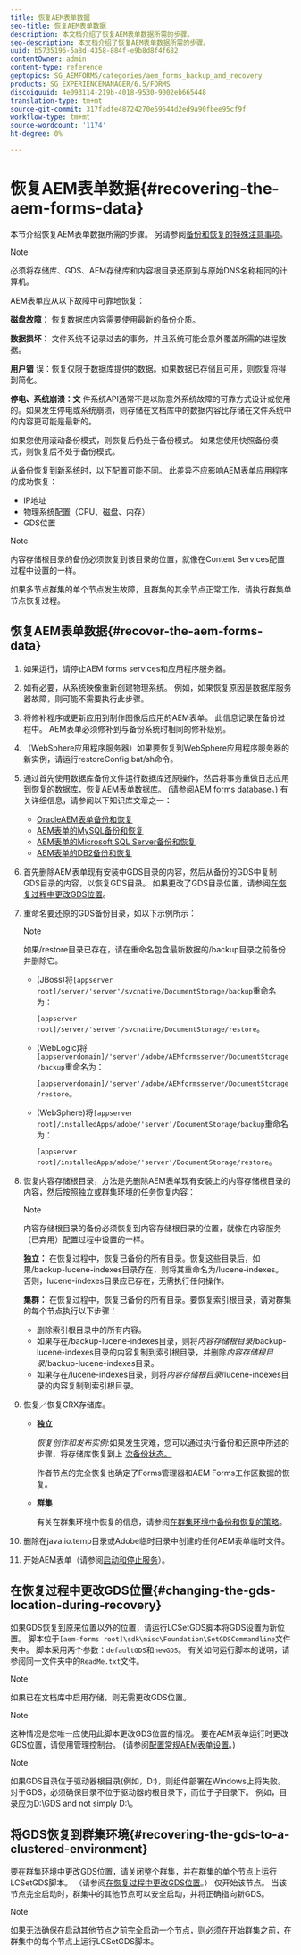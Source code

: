 ```yaml
---
title: 恢复AEM表单数据
seo-title: 恢复AEM表单数据
description: 本文档介绍了恢复AEM表单数据所需的步骤。
seo-description: 本文档介绍了恢复AEM表单数据所需的步骤。
uuid: b5735196-5a8d-4358-884f-e9b8d8f4f682
contentOwner: admin
content-type: reference
geptopics: SG_AEMFORMS/categories/aem_forms_backup_and_recovery
products: SG_EXPERIENCEMANAGER/6.5/FORMS
discoiquuid: 4e093114-219b-4018-9530-9002eb665448
translation-type: tm+mt
source-git-commit: 317fadfe48724270e59644d2ed9a90fbee95cf9f
workflow-type: tm+mt
source-wordcount: '1174'
ht-degree: 0%

---
```



# 恢复AEM表单数据{#recovering-the-aem-forms-data}

本节介绍恢复AEM表单数据所需的步骤。 另请参阅[备份和恢复的特殊注意事项](/help/forms/using/admin-help/backup-recovery-strategy-aem-forms.md#special-considerations-for-backup-and-recovery)。

>[!NOTE]
>
>必须将存储库、GDS、AEM存储库和内容根目录还原到与原始DNS名称相同的计算机。

AEM表单应从以下故障中可靠地恢复：

**磁盘故障：** 恢复数据库内容需要使用最新的备份介质。

**数据损坏：** 文件系统不记录过去的事务，并且系统可能会意外覆盖所需的进程数据。

**用户错** 误：恢复仅限于数据库提供的数据。如果数据已存储且可用，则恢复将得到简化。

**停电、系统崩溃：文** 件系统API通常不是以防意外系统故障的可靠方式设计或使用的。如果发生停电或系统崩溃，则存储在文档库中的数据内容比存储在文件系统中的内容更可能是最新的。

如果您使用滚动备份模式，则恢复后仍处于备份模式。 如果您使用快照备份模式，则恢复后不处于备份模式。

从备份恢复到新系统时，以下配置可能不同。 此差异不应影响AEM表单应用程序的成功恢复：

* IP地址
* 物理系统配置（CPU、磁盘、内存）
* GDS位置

>[!NOTE]
>
>内容存储根目录的备份必须恢复到该目录的位置，就像在Content Services配置过程中设置的一样。

如果多节点群集的单个节点发生故障，且群集的其余节点正常工作，请执行群集单节点恢复过程。

## 恢复AEM表单数据{#recover-the-aem-forms-data}

1. 如果运行，请停止AEM forms services和应用程序服务器。
1. 如有必要，从系统映像重新创建物理系统。 例如，如果恢复原因是数据库服务器故障，则可能不需要执行此步骤。
1. 将修补程序或更新应用到制作图像后应用的AEM表单。 此信息记录在备份过程中。 AEM表单必须修补到与备份系统时相同的修补级别。
1. （WebSphere应用程序服务器）如果要恢复到WebSphere应用程序服务器的新实例，请运行restoreConfig.bat/sh命令。
1. 通过首先使用数据库备份文件运行数据库还原操作，然后将事务重做日志应用到恢复的数据库，恢复AEM表单数据库。 (请参阅[AEM forms database](/help/forms/using/admin-help/files-back-recover.md#aem-forms-database)。) 有关详细信息，请参阅以下知识库文章之一：

   * [OracleAEM表单备份和恢复](https://www.adobe.com/go/kb403624)
   * [AEM表单的MySQL备份和恢复](https://www.adobe.com/go/kb403625)
   * [AEM表单的Microsoft SQL Server备份和恢复](https://www.adobe.com/go/kb403623)
   * [AEM表单的DB2备份和恢复](https://www.adobe.com/go/kb403626)

1. 首先删除AEM表单现有安装中GDS目录的内容，然后从备份的GDS中复制GDS目录的内容，以恢复GDS目录。 如果更改了GDS目录位置，请参阅[在恢复过程中更改GDS位置](recovering-aem-forms-data.md#changing-the-gds-location-during-recovery)。
1. 重命名要还原的GDS备份目录，如以下示例所示：

   >[!NOTE]
   >
   >如果/restore目录已存在，请在重命名包含最新数据的/backup目录之前备份并删除它。

   * (JBoss)将`[appserver root]/server/'server'/svcnative/DocumentStorage/backup`重命名为：

      `[appserver root]/server/'server'/svcnative/DocumentStorage/restore`。

   * (WebLogic)将`[appserverdomain]/'server'/adobe/AEMformsserver/DocumentStorage/backup`重命名为：

      `[appserverdomain]/'server'/adobe/AEMformsserver/DocumentStorage/restore`。

   * (WebSphere)将`[appserver root]/installedApps/adobe/'server'/DocumentStorage/backup`重命名为：

      `[appserver root]/installedApps/adobe/'server'/DocumentStorage/restore`。

1. 恢复内容存储根目录，方法是先删除AEM表单现有安装上的内容存储根目录的内容，然后按照独立或群集环境的任务恢复内容：

   >[!NOTE]
   >
   >内容存储根目录的备份必须恢复到内容存储根目录的位置，就像在内容服务（已弃用）配置过程中设置的一样。

   **独立：** 在恢复过程中，恢复已备份的所有目录。恢复这些目录后，如果/backup-lucene-indexes目录存在，则将其重命名为/lucene-indexes。 否则，lucene-indexes目录应已存在，无需执行任何操作。

   **集群：** 在恢复过程中，恢复已备份的所有目录。要恢复索引根目录，请对群集的每个节点执行以下步骤：

   * 删除索引根目录中的所有内容。
   * 如果存在/backup-lucene-indexes目录，则将&#x200B;*内容存储根目录*/backup-lucene-indexes目录的内容复制到索引根目录，并删除&#x200B;*内容存储根目录*/backup-lucene-indexes目录。
   * 如果存在/lucene-indexes目录，则将&#x200B;*内容存储根目录*/lucene-indexes目录的内容复制到索引根目录。

1. 恢复／恢复CRX存储库。

   * **独立**

      *恢复创作和发布实例*:如果发生灾难，您可以通过执行备份和还原中所述的步骤，将存储库恢复到上 [次备份状态。](https://docs.adobe.com/docs/en/crx/current/administering/backup_and_restore.html)

      作者节点的完全恢复也确定了Forms管理器和AEM Forms工作区数据的恢复。

   * **群集**

      有关在群集环境中恢复的信息，请参阅[在群集环境中备份和恢复的策略](/help/forms/using/admin-help/strategy-backup-restore-clustered-environment.md#strategy-for-backup-and-restore-in-a-clustered-environment)。

1. 删除在java.io.temp目录或Adobe临时目录中创建的任何AEM表单临时文件。
1. 开始AEM表单（请参阅[启动和停止服务](/help/forms/using/admin-help/starting-stopping-services.md#starting-and-stopping-services)）<!-- BROKEN LINK and the application server(s) (see [Maintaining the Application Server](/help/forms/using/admin-help/topics/maintaining-the-application-server.md))-->。

## 在恢复过程中更改GDS位置{#changing-the-gds-location-during-recovery}

如果GDS恢复到原来位置以外的位置，请运行LCSetGDS脚本将GDS设置为新位置。 脚本位于`[aem-forms root]\sdk\misc\Foundation\SetGDSCommandline`文件夹中。 脚本采用两个参数：`defaultGDS`和`newGDS`。 有关如何运行脚本的说明，请参阅同一文件夹中的`ReadMe.txt`文件。

>[!NOTE]
>
>如果已在文档库中启用存储，则无需更改GDS位置。

>[!NOTE]
>
>这种情况是您唯一应使用此脚本更改GDS位置的情况。 要在AEM表单运行时更改GDS位置，请使用管理控制台。 (请参阅[配置常规AEM表单设置](/help/forms/using/admin-help/configure-general-aem-forms-settings.md#configure-general-aem-forms-settings)。)

>[!NOTE]
>
>如果GDS目录位于驱动器根目录(例如，D:\)，则组件部署在Windows上将失败。 对于GDS，必须确保目录不位于驱动器的根目录下，而位于子目录下。 例如，目录应为D:\GDS and not simply D:\。

## 将GDS恢复到群集环境{#recovering-the-gds-to-a-clustered-environment}

要在群集环境中更改GDS位置，请关闭整个群集，并在群集的单个节点上运行LCSetGDS脚本。 （请参阅[在恢复过程中更改GDS位置](recovering-aem-forms-data.md#changing-the-gds-location-during-recovery)。） 仅开始该节点。 当该节点完全启动时，群集中的其他节点可以安全启动，并将正确指向新GDS。

>[!NOTE]
>
>如果无法确保在启动其他节点之前完全启动一个节点，则必须在开始群集之前，在群集中的每个节点上运行LCSetGDS脚本。

